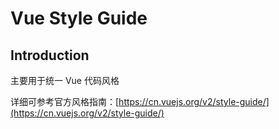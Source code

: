 # Vue Style Guide

## Introduction

主要用于统一 Vue 代码风格

详细可参考官方风格指南：[https://cn.vuejs.org/v2/style-guide/](https://cn.vuejs.org/v2/style-guide/)